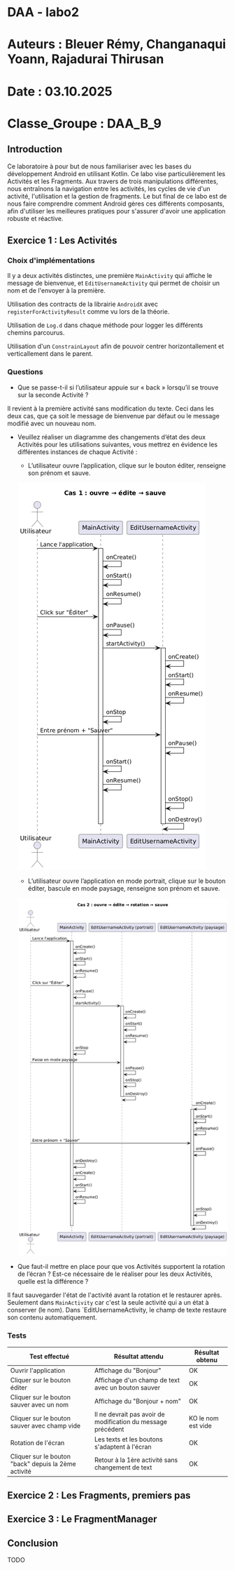 # DAA - labo2
# Auteurs : Bleuer Rémy, Changanaqui Yoann, Rajadurai Thirusan
# Date : 03.10.2025
# Classe_Groupe : DAA_B_9

## Introduction
Ce laboratoire à pour but de nous familiariser avec les bases du développement Android en utilisant Kotlin.
Ce labo vise particulièrement les Activités et les Fragments. Aux travers de trois manipulations différentes, nous
entraînons la navigation entre les activités, les cycles de vie d'un activité, l'utilisation et la gestion de fragments.
Le but final de ce labo est de nous faire comprendre comment Android gères ces différents composants, afin d'utiliser 
les meilleures pratiques pour s'assurer d'avoir une application robuste et réactive.

## Exercice 1 : Les Activités

### Choix d'implémentations
Il y a deux activités distinctes, une première `MainActivity` qui affiche le message de bienvenue,
et `EditUsernameActivity` qui permet de choisir un nom et de l'envoyer à la première.

Utilisation des contracts de la librairie `AndroidX` avec `registerForActivityResult` comme vu
lors de la théorie.

Utilisation de `Log.d` dans chaque méthode pour logger les différents chemins parcourus.

Utilisation d'un `ConstrainLayout` afin de pouvoir centrer horizontallement et verticallement dans 
le parent.

### Questions
- Que se passe-t-il si l’utilisateur appuie sur « back » lorsqu’il se trouve sur la seconde Activité ?

Il revient à la première activité sans modification du texte. Ceci dans les deux cas, que ça
soit le message de bienvenue par défaut ou le message modifié avec un nouveau nom.

- Veuillez réaliser un diagramme des changements d’état des deux Activités pour les utilisations
suivantes, vous mettrez en évidence les différentes instances de chaque Activité :
  - L’utilisateur ouvre l’application, clique sur le bouton éditer, renseigne son prénom et
  sauve.

  ![Diagramme d'état cas 1](./images/daa_labo2_cas1.png)
  
  - L’utilisateur ouvre l’application en mode portrait, clique sur le bouton éditer, bascule en
  mode paysage, renseigne son prénom et sauve.

  ![Diagramme d'état cas 2](./images/daa_labo2_cas2.png)

- Que faut-il mettre en place pour que vos Activités supportent la rotation de l’écran ? Est-ce
nécessaire de le réaliser pour les deux Activités, quelle est la différence ?

Il faut sauvegarder l'état de l'activité avant la rotation et le restaurer après.
Seulement dans `MainActivity` car c'est la seule activité qui a un état à conserver (le nom).
Dans `EditUsernameActivity, le champ de texte restaure son contenu automatiquement.

### Tests
| Test effectué                                        | Résultat attendu                                             | Résultat obtenu    |
|------------------------------------------------------|--------------------------------------------------------------|--------------------|
| Ouvrir l'application                                 | Affichage du "Bonjour"                                       | OK                 |
| Cliquer sur le bouton éditer                         | Affichage d'un champ de text avec un bouton sauver           | OK                 |
| Cliquer sur le bouton sauver avec un nom             | Affichage du "Bonjour + nom"                                 | OK                 |
| Cliquer sur le bouton sauver avec champ vide         | Il ne devrait pas avoir de modification du message précédent | KO le nom est vide |
| Rotation de l'écran                                  | Les texts et les boutons s'adaptent à l'écran                | OK                 |
| Cliquer sur le bouton "back" depuis la 2ème activité | Retour à la 1ère activité sans changement de text            | OK                 |

## Exercice 2 : Les Fragments, premiers pas

## Exercice 3 : Le FragmentManager

## Conclusion

TODO
